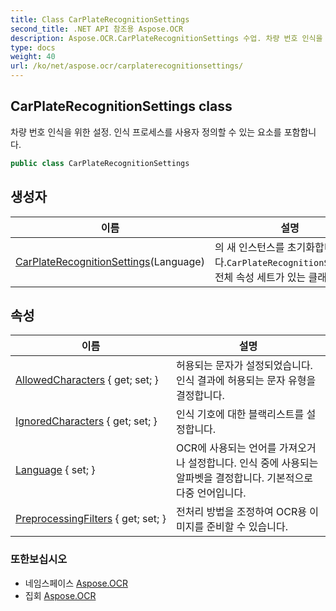 ```yaml
---
title: Class CarPlateRecognitionSettings
second_title: .NET API 참조용 Aspose.OCR
description: Aspose.OCR.CarPlateRecognitionSettings 수업. 차량 번호 인식을 위한 설정. 인식 프로세스를 사용자 정의할 수 있는 요소를 포함합니다.
type: docs
weight: 40
url: /ko/net/aspose.ocr/carplaterecognitionsettings/
---
```

## CarPlateRecognitionSettings class

차량 번호 인식을 위한 설정. 인식 프로세스를 사용자 정의할 수 있는 요소를 포함합니다.

```csharp
public class CarPlateRecognitionSettings
```

## 생성자

| 이름 | 설명 |
| --- | --- |
| [CarPlateRecognitionSettings](carplaterecognitionsettings/)(Language) | 의 새 인스턴스를 초기화합니다.`CarPlateRecognitionSettings`전체 속성 세트가 있는 클래스. |

## 속성

| 이름 | 설명 |
| --- | --- |
| [AllowedCharacters](../../aspose.ocr/carplaterecognitionsettings/allowedcharacters/) { get; set; } | 허용되는 문자가 설정되었습니다. 인식 결과에 허용되는 문자 유형을 결정합니다. |
| [IgnoredCharacters](../../aspose.ocr/carplaterecognitionsettings/ignoredcharacters/) { get; set; } | 인식 기호에 대한 블랙리스트를 설정합니다. |
| [Language](../../aspose.ocr/carplaterecognitionsettings/language/) { set; } | OCR에 사용되는 언어를 가져오거나 설정합니다.  인식 중에 사용되는 알파벳을 결정합니다. 기본적으로 다중 언어입니다. |
| [PreprocessingFilters](../../aspose.ocr/carplaterecognitionsettings/preprocessingfilters/) { get; set; } | 전처리 방법을 조정하여 OCR용 이미지를 준비할 수 있습니다. |

### 또한보십시오

* 네임스페이스 [Aspose.OCR](../../aspose.ocr/)
* 집회 [Aspose.OCR](../../)


